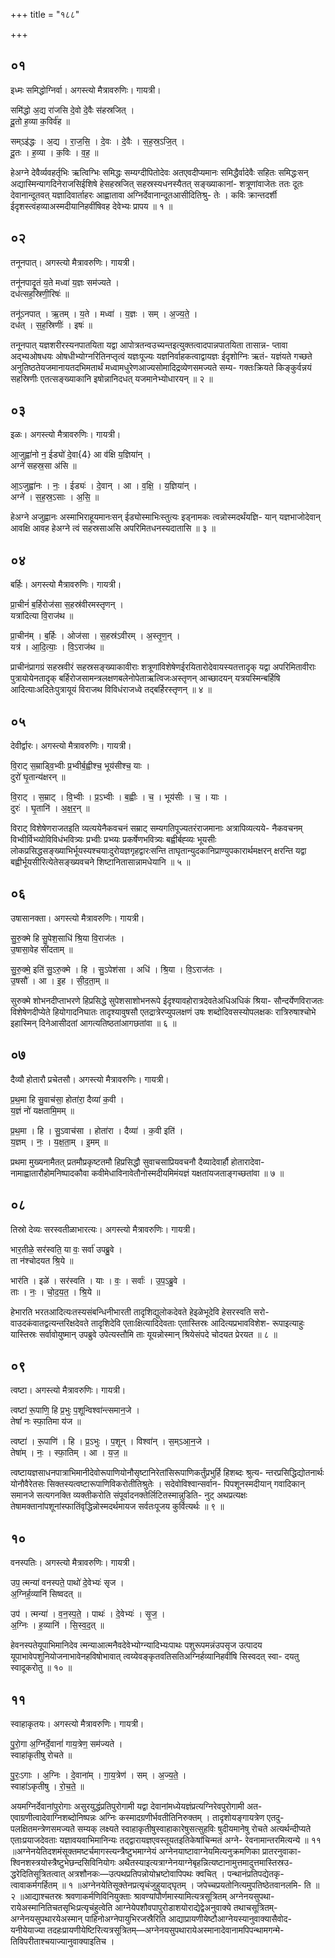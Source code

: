 +++
title = "१८८"

+++


## ०१
इध्मः समिद्धोग्निर्वा। अगस्त्यो मैत्रावरुणिः। गायत्री।

समि॑द्धो अ॒द्य रा॑जसि दे॒वो दे॒वैः स॑हस्रजित् ।  
दू॒तो ह॒व्या क॒विर्व॑ह ॥

सम्ऽइ॑द्धः । अ॒द्य । रा॒ज॒सि॒ । दे॒वः । दे॒वैः । स॒ह॒स्र॒ऽजि॒त् ।  
दू॒तः । ह॒व्या । क॒विः । व॒ह॒ ॥

हेअग्ने देवैर्व्यवहर्तृभिः ऋत्विग्भिः समिद्धः सम्यग्दीपितोदेवः अतएवदीप्यमानः समिद्धैर्वादेवैः सहितः समिद्धःसन् अद्यास्मिन्यागदिनेराजसिईशिषे हेसहस्रजित् सहस्रस्यधनस्यैतत् सङ्ख्याकानां- शत्रूणांवाजेतः ततः दूतः देवानान्दूतवत् यज्ञादिवार्ताहरः आह्वातावा अग्निर्देवानान्दूतआसीदितिश्रु- तेः । कविः क्रान्तदर्शी ईदृशस्त्वंहव्याअस्मदीयानिहवींषिवह देवेभ्यः प्रापय ॥ १ ॥

## ०२
तनूनपात्। अगस्त्यो मैत्रावरुणिः। गायत्री।

तनू॑नपादृ॒तं य॒ते मध्वा॑ य॒ज्ञः सम॑ज्यते ।  
दध॑त्सह॒स्रिणी॒रिषः॑ ॥

तनू॑ऽनपात् । ऋ॒तम् । य॒ते । मध्वा॑ । य॒ज्ञः । सम् । अ॒ज्य॒ते॒ ।  
दध॑त् । स॒ह॒स्रिणीः॑ । इषः॑ ॥

तनूनपात् यज्ञशरीरस्यनपातयिता यद्वा आपोत्रतन्वउच्यन्तइत्युक्तत्वादपान्नपातयिता तासान्न- प्तावा अद्भ्यओषधयः ओषधीभ्योग्नरितिनप्तृत्वं यज्ञःपूज्यः यज्ञनिर्वाहकत्वाद्वायज्ञः ईदृशोग्निः ऋतं- यज्ञंयते गच्छते अनुतिष्ठतेयजमानायतदभिमतार्थं मध्वामधुरेणआज्यसोमादिद्रव्येणसमज्यते सम्य- गक्तःक्रियते किङ्कुर्वन्नयं सहस्रिणीः एतत्सङ्ख्याकानि इषोन्नानिदधत् यजमानेभ्योधारयन् ॥ २ ॥

## ०३
इळः। अगस्त्यो मैत्रावरुणिः। गायत्री।

आ॒जुह्वा॑नो न॒ ईड्यो॑ दे॒वा{4} आ व॑क्षि य॒ज्ञिया॑न् ।  
अग्ने॑ सहस्र॒सा अ॑सि ॥

आ॒ऽजुह्वा॑नः । नः॒ । ईड्यः॑ । दे॒वान् । आ । व॒क्षि॒ । य॒ज्ञिया॑न् ।  
अग्ने॑ । स॒ह॒स्र॒ऽसाः । अ॒सि॒ ॥

हेअग्ने अजुह्वानः अस्माभिराहूयमानःसन् ईड्योस्माभिःस्तुत्यः इड्नामकः त्वन्नोस्मदर्थंयज्ञि- यान् यज्ञभाजोदेवान् आवक्षि आवह हेअग्ने त्वं सहस्रसाअसि अपरिमितधनस्यदातासि ॥ ३ ॥

## ०४
बर्हिः। अगस्त्यो मैत्रावरुणिः। गायत्री।

प्रा॒चीनं॑ ब॒र्हिरोज॑सा स॒हस्र॑वीरमस्तृणन् ।  
यत्रा॑दित्या वि॒राज॑थ ॥

प्रा॒चीन॑म् । ब॒र्हिः । ओज॑सा । स॒हस्र॑ऽवीरम् । अ॒स्तृ॒ण॒न् ।  
यत्र॑ । आ॒दि॒त्याः॒ । वि॒ऽराज॑थ ॥

प्राचीनंप्रागग्रं सहस्रवीरं सहस्रसङ्ख्याकावीराः शत्रूणांविशेषेणईरयितारोदेवायस्यतत्तादृक् यद्वा अपरिमितावीराः पुत्रायोयेनतादृक् बर्हिरोजसामन्त्रलक्षणबलेनोपेताऋत्विजःअस्तृणन् आच्छादयन् यत्रयस्मिन्बर्हिषि आदित्याःअदितेःपुत्रायूयं विराजथ विविधंराजध्वे तद्बर्हिरस्तृणन् ॥ ४ ॥

## ०५
देवीर्द्वारः। अगस्त्यो मैत्रावरुणिः। गायत्री।

वि॒राट् स॒म्राड्वि॒भ्वीः प्र॒भ्वीर्ब॒ह्वीश्च॒ भूय॑सीश्च॒ याः ।  
दुरो॑ घृ॒तान्य॑क्षरन् ॥

वि॒राट् । स॒म्राट् । वि॒भ्वीः । प्र॒ऽभ्वीः । ब॒ह्वीः । च॒ । भूय॑सीः । च॒ । याः ।  
दुरः॑ । घृ॒तानि॑ । अ॒क्ष॒र॒न् ॥

विराट् विशेषेणराजतइति व्यत्ययेनैकवचनं सम्राट् सम्यगतिपूज्यतरंराजमानाः अत्रापिव्यत्यये- नैकवचनम् विभ्वीर्विभ्व्योविविधंभवित्र्यः प्रभ्वीः प्रभ्व्यः प्रकर्षेणभवित्र्यः बह्वीर्बह्व्यः भूयसीः लोकप्रसिद्धसङ्ख्याभिर्भूयस्यश्चयाःदुरोयज्ञगृहद्वारःसन्ति ताघृतान्युदकानिप्राण्युपकारार्थमक्षरन् क्षरन्ति यद्वा बह्वीर्भूयसीरित्येतेसङ्ख्यवचने शिष्टानितासान्नामधेयानि ॥ ५ ॥

## ०६
उषासानक्ता। अगस्त्यो मैत्रावरुणिः। गायत्री।

सु॒रु॒क्मे हि सु॒पेश॒साधि॑ श्रि॒या वि॒राज॑तः ।  
उ॒षासा॒वेह सी॑दताम् ॥

सु॒रु॒क्मे॒ इति॑ सु॒ऽरु॒क्मे । हि । सु॒ऽपेश॑सा । अधि॑ । श्रि॒या । वि॒ऽराज॑तः ।  
उ॒षसौ॑ । आ । इ॒ह । सी॒द॒ता॒म् ॥

सुरुक्मे शोभनदीप्ताभरणे हिप्रसिद्धे सुपेशसाशोभनरूपे ईदृश्यावहोरात्रदेवतेअधिअधिकं श्रिया- सौन्दर्येणविराजतः विशेषेणदीप्येते हियोगादनिघातः तादृश्यावुषसौ एतद्रात्रेरप्युपलक्षणं उषः शब्दोदिवसस्योपलक्षकः रात्रिरुषाश्चोभे इहास्मिन् दिनेआसीदतां आगत्यतिष्ठतांआगछतांवा ॥ ६ ॥

## ०७
दैव्यौ होतारौ प्रचेतसौ। अगस्त्यो मैत्रावरुणिः। गायत्री।

प्र॒थ॒मा हि सु॒वाच॑सा॒ होता॑रा॒ दैव्या॑ क॒वी ।  
य॒ज्ञं नो॑ यक्षतामि॒मम् ॥

प्र॒थ॒मा । हि । सु॒ऽवाच॑सा । होता॑रा । दैव्या॑ । क॒वी इति॑ ।  
य॒ज्ञम् । नः॒ । य॒क्ष॒ता॒म् । इ॒मम् ॥

प्रथमा मुख्यनामैतत् प्रतमौप्रकृष्टतमौ हिप्रसिद्धौ सुवाचसाप्रियवचनौ दैव्यादेवार्हौ होतारादेवा- नामाह्वातारौहोमनिष्पादकौवा कवीमेधाविनावेतौनोस्मदीयमिमंयज्ञं यक्षतांयजताङ्गच्छतांवा ॥ ७ ॥

## ०८
तिस्रो देव्यः सरस्वतीळाभारत्यः। अगस्त्यो मैत्रावरुणिः। गायत्री।

भार॒तीळे॒ सर॑स्वति॒ या वः॒ सर्वा॑ उपब्रु॒वे ।  
ता न॑श्चोदयत श्रि॒ये ॥

भार॑ति । इळे॑ । सर॑स्वति । याः । वः॒ । सर्वाः॑ । उ॒प॒ऽब्रु॒वे ।  
ताः । नः॒ । चो॒द॒य॒त॒ । श्रि॒ये ॥

हेभारति भरतआदित्यःतस्यसंबन्धिनीभारती तादृशिद्युलोकदेवते हेइळेभूदेवि हेसरस्वति सरो- वाउदकंवातद्वत्यन्तरिक्षदेवते तादृशिदेवि एताःक्षित्यादिदेवताः एतास्तिस्रः आदित्यप्रभावविशेश- रूपाइत्याहुः यास्तिस्रः सर्वावोयुष्मान् उपब्रुवे उपेत्यस्तौमि ताः यूयन्नोस्मान् श्रियेसंपदे चोदयत प्रेरयत ॥ ८ ॥

## ०९
त्वष्टा। अगस्त्यो मैत्रावरुणिः। गायत्री।

त्वष्टा॑ रू॒पाणि॒ हि प्र॒भुः प॒शून्विश्वा॑न्त्समान॒जे ।  
तेषां॑ नः स्फा॒तिमा य॑ज ॥

त्वष्टा॑ । रू॒पाणि॑ । हि । प्र॒ऽभुः । प॒शून् । विश्वा॑न् । स॒म्ऽआ॒न॒जे ।  
तेषा॑म् । नः॒ । स्फा॒तिम् । आ । य॒ज॒ ॥

त्वष्टायज्ञसाधनपात्राभिमानीदेवोरूपाणियोनौसृष्टानिरेतांसिरूपाणिकर्तुंप्रभुर्हि हिशब्दः श्रुत्य- न्तरप्रसिद्धिद्योतनार्थः योनौवैरेतसः सिक्तस्यत्वष्टारूपाणिविकरोतीतिश्रुतेः । सदेवोविश्वान्सर्वान- पिपशूनस्मदीयान् गवादिकान् समानजे सत्यगनक्ति व्यक्तीकरोति संपूर्वादनक्तेर्लिटितस्मान्नुडिति- नुट् अथप्रत्यक्षः तेषामक्तानांपशूनांस्फातिंवृद्धिन्नोस्मदर्थमायज सर्वतःपूजय कुर्वित्यर्थः ॥ ९ ॥

## १०
वनस्पतिः। अगस्त्यो मैत्रावरुणिः। गायत्री।

उप॒ त्मन्या॑ वनस्पते॒ पाथो॑ दे॒वेभ्यः॑ सृज ।  
अ॒ग्निर्ह॒व्यानि॑ सिष्वदत् ॥

उप॑ । त्मन्या॑ । व॒न॒स्प॒ते॒ । पाथः॑ । दे॒वेभ्यः॑ । सृ॒ज॒ ।  
अ॒ग्निः । ह॒व्यानि॑ । सि॒स्व॒द॒त् ॥

हेवनस्पतेयूपाभिमानिदेव त्मन्याआत्मनैवदेवेभ्योग्न्यादिभ्यःपाथः पशुरूपमन्नंउपसृज उत्पादय यूपाभावेपशुनियोजनाभावेनहविषोभावात् त्वय्येवङ्कृतवतिसतिअग्निर्हव्यानिहवींषि सिस्वदत् स्वा- दयतु स्वादूकरोतु ॥ १० ॥

## ११
स्वाहाकृतयः। अगस्त्यो मैत्रावरुणिः। गायत्री।

पु॒रो॒गा अ॒ग्निर्दे॒वानां॑ गाय॒त्रेण॒ सम॑ज्यते ।  
स्वाहा॑कृतीषु रोचते ॥

पु॒रः॒ऽगाः । अ॒ग्निः । दे॒वाना॑म् । गा॒य॒त्रेण॑ । सम् । अ॒ज्य॒ते॒ ।  
स्वाहा॑ऽकृतीषु । रो॒च॒ते॒ ॥

अयमग्निर्देवानांपुरोगाः असुरयुद्धंप्रतिपुरोगामी यद्वा देवानांमध्येयज्ञंप्रत्यग्निरेवपुरोगामी अत- एवाग्रणीत्वादेवाग्निशब्दोनिष्पन्नः अग्निः कस्मादग्रणीर्भवतीतिनिरुक्तम् । तादृशोयङ्गायत्रेण एतदु- पलक्षितमन्त्रेणसमज्यते सम्यक् लक्ष्यते स्वाहाकृतीषुस्वाहाकारेषुसत्सुहविः षुदीयमानेषु रोचते अत्यर्थन्दीप्यते एताःप्रयाजदेवताः यज्ञावयवाभिमानिन्यः तद्द्वारायज्ञएवस्तूयतइतिकेषांचिन्मतं अग्ने- रेवनामान्तरमित्यन्ये ॥ ११ ॥अग्नेनयेतिदशमंसूक्तमष्टर्चमागस्त्यन्त्रैष्टुभमाग्नेयं अग्नेनयाष्टावाग्नेयमित्यनुक्रमणिका प्रातरनुवाका- श्विनशस्त्रयोस्त्रैष्टुभेछन्दसिविनियोगः अथैतस्याइत्यत्राग्नेनयाग्नेबृहन्नित्यष्टानामुत्तमादुत्तमास्तिस्रउ- द्धरेदितिसूत्रितत्वात् अत्रशौनकः—उत्पथप्रतिपन्नोयोभ्रष्टोवापिपथः क्वचित् । पन्थानंप्रतिपद्येतकृ- त्वावाकर्मगर्हितम् ॥ १ ॥अग्नेनयेतिसूक्तेनप्रत्यृचंजुहुयाद्घृतम् । जपेच्चप्रयतोनित्यमुपतिष्ठेतवानलमि- ति ॥ २ ॥आद्याश्चतस्रः श्रवणाकर्मणिविनियुक्ताः श्रावण्यांपौर्णमास्यामित्यत्रसूत्रितम् अग्नेनयसुपथा- रायेअस्मानितिचतसृभिःप्रत्यृचंहुत्वेति आग्नेयेपशौवपापुरोडाशयोराद्येद्वेअनुवाक्ये तथाचसूत्रितम्- अग्नेनयसुपथारयेअस्मान् पाहिनोअग्नेपायुभिरजस्रैरिति आद्याप्रायणीयेष्टौआग्नेयस्यानुवाक्यासैवोद- यनीयेयाज्या तदहःप्रायणीयेष्टिरित्यत्रसूत्रितम्—अग्नेनयसुपथारायेअस्मानादेवानामपिपन्थामगन्मे- तिविपरीताश्चयाज्यानुवाक्याइतिच ।